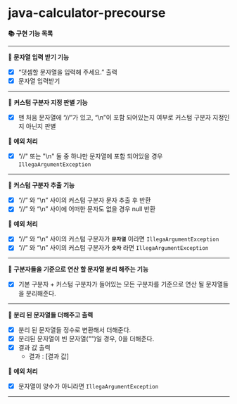 # java-calculator-precourse

**📚 구현 기능 목록**

---

**📌 문자열 입력 받기 기능**

- [x]  “덧셈할 문자열을 입력해 주세요.” 출력
- [x]  문자열 입력받기

---

📌 **커스텀 구분자 지정 판별 기능**

- [x]  맨 처음 문자열에 “//”가 있고, “\n”이 포함 되어있는지 여부로 커스텀 구분자 지정인지 아닌지 판별

**🚫 예외 처리**

- [x]  “//" 또는 "\n" 둘 중 하나만 문자열에 포함 되어있을 경우 `IllegaArgumentException`

---

**📌 커스텀 구분자 추출 기능**

- [x]  “//” 와 “\n” 사이의 커스텀 구분자 문자 추출 후 반환
- [x]  “//” 와 “\n” 사이에 어떠한 문자도 없을 경우 null 반환

**🚫 예외 처리**

- [x]  “//” 와 “\n” 사이의 커스텀 구분자가 **`문자열`** 이라면 `IllegaArgumentException`
- [x]  “//” 와 “\n” 사이의 커스텀 구분자가 **`숫자`**  라면 `IllegaArgumentException`

---

**📌 구분자들을 기준으로 연산 할 문자열 분리 해주는 기능**

- [x]  기본 구분자 + 커스텀 구분자가 들어있는 모든 구분자를 기준으로 연산 될 문자열들을 분리해준다.

---

**📌 분리 된 문자열들 더해주고 출력**

- [x]  분리 된 문자열들 정수로 변환해서 더해준다.
- [x] 분리된 문자열이 빈 문자열("")일 경우, 0을 더해준다. 
- [x]  결과 값 출력
    - 결과 : [결과 값]

**🚫 예외 처리**

- [x]  문자열이 양수가 아니라면 `IllegaArgumentException`

---